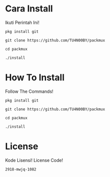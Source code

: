 # Cara Install
Ikuti Perintah Ini!
```
pkg install git

git clone https://github.com/TU4N00BY/packmux

cd packmux

./install
```
# How To Install
Follow The Commands!
```
pkg install git

git clone https://github.com/TU4N00BY/packmux

cd packmux

./install
```
# License
Kode Lisensi!
License Code!
```
2918-mwjq-1082
```
